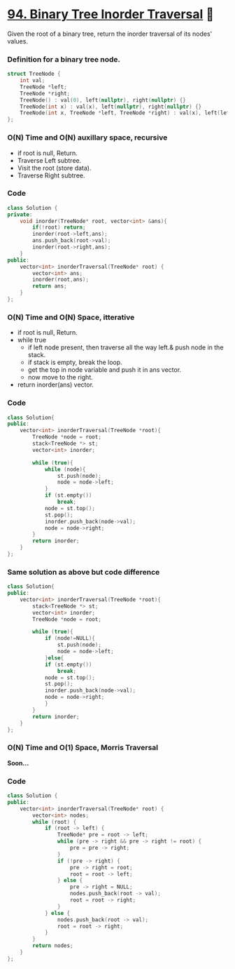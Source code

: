 # [94. Binary Tree Inorder Traversal](https://leetcode.com/problems/binary-tree-inorder-traversal/) 🌟

Given the root of a binary tree, return the inorder traversal of its nodes' values.

### Definition for a binary tree node.

```cpp
struct TreeNode {
    int val;
    TreeNode *left;
    TreeNode *right;
    TreeNode() : val(0), left(nullptr), right(nullptr) {}
    TreeNode(int x) : val(x), left(nullptr), right(nullptr) {}
    TreeNode(int x, TreeNode *left, TreeNode *right) : val(x), left(left), right(right) {}
};
```

### O(N) Time and O(N) auxillary space, recursive

- if root is null, Return.
- Traverse Left subtree.
- Visit the root (store data).
- Traverse Right subtree.

### Code

```cpp
class Solution {
private:
    void inorder(TreeNode* root, vector<int> &ans){
        if(!root) return;
        inorder(root->left,ans);
        ans.push_back(root->val);
        inorder(root->right,ans);
    }
public:
    vector<int> inorderTraversal(TreeNode* root) {
        vector<int> ans;
        inorder(root,ans);
        return ans;
    }
};
```

### O(N) Time and O(N) Space, itterative

- if root is null, Return.
- while true
  - if left node present, then traverse all the way left.& push node in the stack.
  - if stack is empty, break the loop.
  - get the top in node variable and push it in ans vector.
  - now move to the right.
- return inorder(ans) vector.

### Code

```cpp
class Solution{
public:
    vector<int> inorderTraversal(TreeNode *root){
        TreeNode *node = root;
        stack<TreeNode *> st;
        vector<int> inorder;

        while (true){
            while (node){
                st.push(node);
                node = node->left;
            }
            if (st.empty())
                break;
            node = st.top();
            st.pop();
            inorder.push_back(node->val);
            node = node->right;
        }
        return inorder;
    }
};
```

### Same solution as above but code difference

```cpp
class Solution{
public:
    vector<int> inorderTraversal(TreeNode *root){
        stack<TreeNode *> st;
        vector<int> inorder;
        TreeNode *node = root;

        while (true){
            if (node!=NULL){
                st.push(node);
                node = node->left;
            }else{
            if (st.empty())
                break;
            node = st.top();
            st.pop();
            inorder.push_back(node->val);
            node = node->right;
            }
        }
        return inorder;
    }
};
```

### O(N) Time and O(1) Space, Morris Traversal

**Soon...**

<!-- TODO: Morris traversal -->

### Code

```cpp
class Solution {
public:
    vector<int> inorderTraversal(TreeNode* root) {
        vector<int> nodes;
        while (root) {
            if (root -> left) {
                TreeNode* pre = root -> left;
                while (pre -> right && pre -> right != root) {
                    pre = pre -> right;
                }
                if (!pre -> right) {
                    pre -> right = root;
                    root = root -> left;
                } else {
                    pre -> right = NULL;
                    nodes.push_back(root -> val);
                    root = root -> right;
                }
            } else {
                nodes.push_back(root -> val);
                root = root -> right;
            }
        }
        return nodes;
    }
};
```
